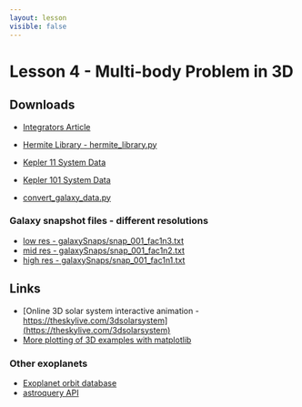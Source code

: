 ```yaml
---
layout: lesson
visible: false
---
```


# Lesson 4 - Multi-body Problem in 3D

## Downloads

* [Integrators Article](downloads/integrators.pdf)
* [Hermite Library - hermite_library.py](hermite_library.py)

* [Kepler 11 System Data](downloads/kepler11data.txt)
* [Kepler 101 System Data](downloads/kepler101data.txt)

* <a href="convert_galaxy_data.py" download>convert_galaxy_data.py</a>

### Galaxy snapshot files - different resolutions

* <a href="galaxySnaps/snap_001_fac1n3.txt" download>low res - galaxySnaps/snap_001_fac1n3.txt</a>
* <a href="galaxySnaps/snap_001_fac1n2.txt" download>mid res - galaxySnaps/snap_001_fac1n2.txt</a>
* <a href="galaxySnaps/snap_001_fac1n1.txt" download>high res - galaxySnaps/snap_001_fac1n1.txt</a>

## Links

* [Online 3D solar system interactive animation - https://theskylive.com/3dsolarsystem](https://theskylive.com/3dsolarsystem)
* [More plotting of 3D examples with matplotlib](https://jakevdp.github.io/PythonDataScienceHandbook/04.12-three-dimensional-plotting.html)

### Other exoplanets
* [Exoplanet orbit database](http://exoplanets.org/)
* [astroquery API](https://astroquery.readthedocs.io/en/latest/exoplanet_orbit_database/exoplanet_orbit_database.html)
